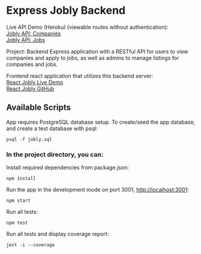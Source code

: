 # Express Jobly Backend

Live API Demo (Heroku) (viewable routes without authentication):\
[Jobly API: Companies](https://jobly-zhl.herokuapp.com/companies)\
[Jobly API: Jobs](https://jobly-zhl.herokuapp.com/jobs)

Project: Backend Express application with a RESTful API for users to view companies and apply to jobs, as well as admins to manage listings for companies and jobs.

Frontend react application that utilizes this backend server:\
[React Jobly Live Demo](https://jobly-zhl.netlify.app)\
[React Jobly GitHub](https://github.com/zhenhua01/react-jobly)

## Available Scripts

App requires PostgreSQL database setup.
To create/seed the app database, and create a test database with psql:

    psql -f jobly.sql

### In the project directory, you can:

Install required dependencies from package.json:

    npm install

Run the app in the development mode on port 3001, [http://localhost:3001](http://localhost:3001):

    npm start

Run all tests:

    npm test

Run all tests and display coverage report:

    jest -i --coverage
